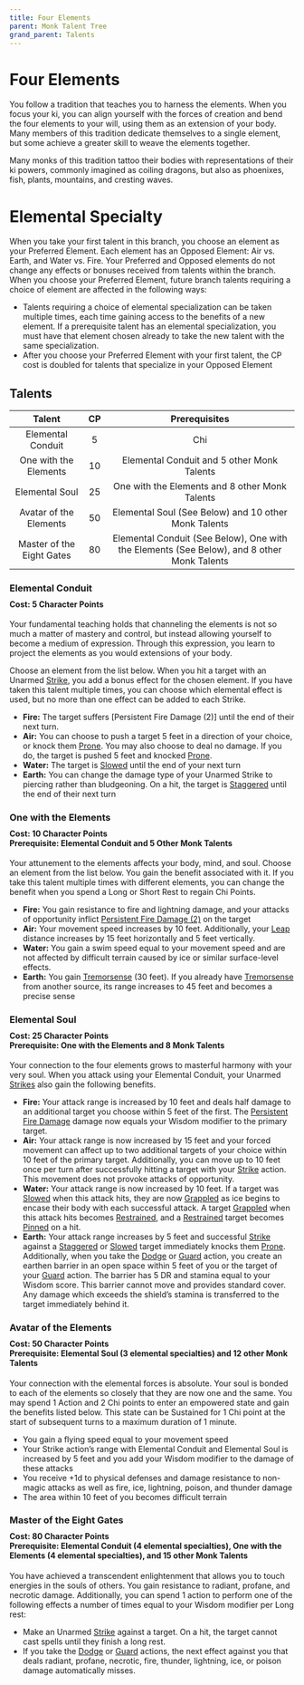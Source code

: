 ```yaml
---
title: Four Elements
parent: Monk Talent Tree
grand_parent: Talents
---
```


# Four Elements
You follow a tradition that teaches you to harness the elements. When you focus your ki, you can align yourself with the forces of creation and bend the four elements to your will, using them as an extension of your body. Many members of this tradition dedicate themselves to a single element, but some achieve a greater skill to weave the elements together. 

Many monks of this tradition tattoo their bodies with representations of their ki powers, commonly imagined as coiling dragons, but also as phoenixes, fish, plants, mountains, and cresting waves.

# Elemental Specialty
When you take your first talent in this branch, you choose an element as your Preferred Element. Each element has an Opposed Element: Air vs. Earth, and Water vs. Fire. Your Preferred and Opposed elements do not change any effects or bonuses received from talents within the branch. When you choose your Preferred Element, future branch talents requiring a choice of element are affected in the following ways:

* Talents requiring a choice of elemental specialization can be taken multiple times, each time gaining access to the benefits of a new element. If a prerequisite talent has an elemental specialization, you must have that element chosen already to take the new talent with the same specialization.
* After you choose your Preferred Element with your first talent, the CP cost is doubled for talents that specialize in your Opposed Element


## Talents

| Talent | CP | Prerequisites |
|:------:|:--:|:-------------:|
| Elemental Conduit         | 5  | Chi |
| One with the Elements     | 10 | Elemental Conduit and 5 other Monk Talents |
| Elemental Soul            | 25 | One with the Elements and 8 other Monk Talents |
| Avatar of the Elements    | 50 | Elemental Soul (See Below) and 10 other Monk Talents |
| Master of the Eight Gates | 80 | Elemental Conduit (See Below), One with the Elements (See Below), and 8 other Monk Talents |

### Elemental Conduit

<div style="margin-top:-10px;"></div>

#### **Cost:** 5 Character Points
Your fundamental teaching holds that channeling the elements is not so much a matter of mastery and control, but instead allowing yourself to become a medium of expression. Through this expression, you learn to project the elements as you would extensions of your body.

Choose an element from the list below. When you hit a target with an Unarmed [Strike](https://stormchaserroleplaying.com/stormchaserRPG/Combat/Actions/Strike/), you add a bonus effect for the chosen element. If you have taken this talent multiple times, you can choose which elemental effect is used, but no more than one effect can be added to each Strike.

* **Fire:** The target suffers [Persistent Fire Damage (2)] until the end of their next turn.
* **Air:** You can choose to push a target 5 feet in a direction of your choice, or knock them [Prone](https://stormchaserroleplaying.com/stormchaserRPG/Conditions/Prone/). You may also choose to deal no damage. If you do, the target is pushed 5 feet and knocked [Prone](https://stormchaserroleplaying.com/stormchaserRPG/Conditions/Prone/).
* **Water:** The target is [Slowed]() until the end of your next turn
* **Earth:** You can change the damage type of your Unarmed Strike to piercing rather than bludgeoning. On a hit, the target is [Staggered]() until the end of their next turn

### One with the Elements

<div style="margin-top:-10px;"></div>

#### **Cost:** 10 Character Points<br>**Prerequisite:** Elemental Conduit and 5 Other Monk Talents
Your attunement to the elements affects your body, mind, and soul. Choose an element from the list below. You gain the benefit associated with it. If you take this talent multiple times with different elements, you can change the benefit when you spend a Long or Short Rest to regain Chi Points.

* **Fire:** You gain resistance to fire and lightning damage, and your attacks of opportunity inflict [Persistent Fire Damage (2)]() on the target
* **Air:** Your movement speed increases by 10 feet. Additionally, your [Leap](https://stormchaserroleplaying.com/stormchaserRPG/Combat/Moves/Leap/) distance increases by 15 feet horizontally and 5 feet vertically.
* **Water:** You gain a swim speed equal to your movement speed and are not affected by difficult terrain caused by ice or similar surface-level effects.
* **Earth:** You gain [Tremorsense](https://stormchaserroleplaying.com/stormchaserRPG/General/Perception/Special/#tremorsense) (30 feet). If you already have [Tremorsense](https://stormchaserroleplaying.com/stormchaserRPG/General/Perception/Special/#tremorsense) from another source, its range increases to 45 feet and becomes a precise sense

### Elemental Soul

<div style="margin-top:-10px;"></div>

#### **Cost:** 25 Character Points<br>**Prerequisite:** One with the Elements and 8 Monk Talents
Your connection to the four elements grows to masterful harmony with your very soul. When you attack using your Elemental Conduit, your Unarmed [Strikes](https://stormchaserroleplaying.com/stormchaserRPG/Combat/Actions/Strike/) also gain the following benefits. 

* **Fire:** Your attack range is increased by 10 feet and deals half damage to an additional target you choose within 5 feet of the first. The [Persistent Fire Damage]() damage now equals your Wisdom modifier to the primary target. 
* **Air:** Your attack range is now increased by 15 feet and your forced movement can affect up to two additional targets of your choice within 10 feet of the primary target. Additionally, you can move up to 10 feet once per turn after successfully hitting a target with your [Strike](https://stormchaserroleplaying.com/stormchaserRPG/Combat/Actions/Strike/) action. This movement does not provoke attacks of opportunity.
* **Water:** Your attack range is now increased by 10 feet. If a target was [Slowed]() when this attack hits, they are now [Grappled](https://stormchaserroleplaying.com/stormchaserRPG/Conditions/Grappled/) as ice begins to encase their body with each successful attack. A target [Grappled](https://stormchaserroleplaying.com/stormchaserRPG/Conditions/Grappled/) when this attack hits becomes [Restrained](https://stormchaserroleplaying.com/stormchaserRPG/Conditions/Restrained/), and a [Restrained](https://stormchaserroleplaying.com/stormchaserRPG/Conditions/Restrained/) target becomes [Pinned](https://stormchaserroleplaying.com/stormchaserRPG/Conditions/Pinned/) on a hit.
* **Earth:** Your attack range increases by 5 feet and successful [Strike](https://stormchaserroleplaying.com/stormchaserRPG/Combat/Actions/Strike/) against a [Staggered]() or [Slowed]() target immediately knocks them [Prone](https://stormchaserroleplaying.com/stormchaserRPG/Conditions/Prone/). Additionally, when you take the [Dodge](https://stormchaserroleplaying.com/stormchaserRPG/Combat/Actions/Dodge/) or [Guard](https://stormchaserroleplaying.com/stormchaserRPG/Combat/Actions/Guard/) action, you create an earthen barrier in an open space within 5 feet of you or the target of your [Guard](https://stormchaserroleplaying.com/stormchaserRPG/Combat/Actions/Guard/) action. The barrier has 5 DR and stamina equal to your Wisdom score. This barrier cannot move and provides standard cover. Any damage which exceeds the shield’s stamina is transferred to the target immediately behind it.

### Avatar of the Elements

<div style="margin-top:-10px;"></div>

#### **Cost:** 50 Character Points<br>**Prerequisite:** Elemental Soul (3 elemental specialties) and 12 other Monk Talents
Your connection with the elemental forces is absolute. Your soul is bonded to each of the elements so closely that they are now one and the same. You may spend 1 Action and 2 Chi points to enter an empowered state and gain the benefits listed below. This state can be Sustained for 1 Chi point at the start of subsequent turns to a maximum duration of 1 minute.

* You gain a flying speed equal to your movement speed
* Your Strike action’s range with Elemental Conduit and Elemental Soul is increased by 5 feet and you add your Wisdom modifier to the damage of these attacks
* You receive +1d to physical defenses and damage resistance to non-magic attacks as well as fire, ice, lightning, poison, and thunder damage
* The area within 10 feet of you becomes difficult terrain

### Master of the Eight Gates

<div style="margin-top:-10px;"></div>

#### **Cost:** 80 Character Points<br>**Prerequisite:** Elemental Conduit (4 elemental specialties), One with the Elements (4 elemental specialties), and 15 other Monk Talents
You have achieved a transcendent enlightenment that allows you to touch energies in the souls of others. You gain resistance to radiant, profane, and necrotic damage. Additionally, you can spend 1 action to perform one of the following effects a number of times equal to your Wisdom modifier per Long rest:

* Make an Unarmed [Strike](https://stormchaserroleplaying.com/stormchaserRPG/Combat/Actions/Strike/) against a target. On a hit, the target cannot cast spells until they finish a long rest.
* If you take the [Dodge](https://stormchaserroleplaying.com/stormchaserRPG/Combat/Actions/Dodge/) or [Guard](https://stormchaserroleplaying.com/stormchaserRPG/Combat/Actions/Guard/) actions, the next effect against you that deals radiant, profane, necrotic, fire, thunder, lightning, ice, or poison damage automatically misses.
